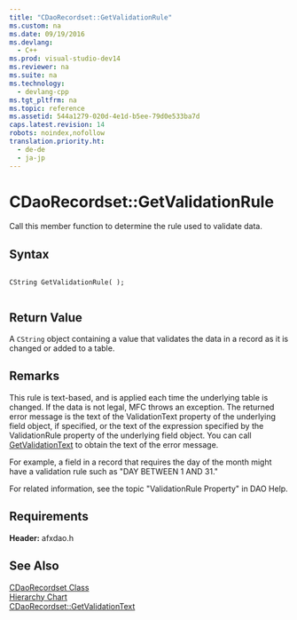 ```yaml
---
title: "CDaoRecordset::GetValidationRule"
ms.custom: na
ms.date: 09/19/2016
ms.devlang: 
  - C++
ms.prod: visual-studio-dev14
ms.reviewer: na
ms.suite: na
ms.technology: 
  - devlang-cpp
ms.tgt_pltfrm: na
ms.topic: reference
ms.assetid: 544a1279-020d-4e1d-b5ee-79d0e533ba7d
caps.latest.revision: 14
robots: noindex,nofollow
translation.priority.ht: 
  - de-de
  - ja-jp
---
```

# CDaoRecordset::GetValidationRule
Call this member function to determine the rule used to validate data.  
  
## Syntax  
  
```  
  
CString GetValidationRule( );  
  
```  
  
## Return Value  
 A `CString` object containing a value that validates the data in a record as it is changed or added to a table.  
  
## Remarks  
 This rule is text-based, and is applied each time the underlying table is changed. If the data is not legal, MFC throws an exception. The returned error message is the text of the ValidationText property of the underlying field object, if specified, or the text of the expression specified by the ValidationRule property of the underlying field object. You can call [GetValidationText](../vs140/CDaoRecordset--GetValidationText.md) to obtain the text of the error message.  
  
 For example, a field in a record that requires the day of the month might have a validation rule such as "DAY BETWEEN 1 AND 31."  
  
 For related information, see the topic "ValidationRule Property" in DAO Help.  
  
## Requirements  
 **Header:** afxdao.h  
  
## See Also  
 [CDaoRecordset Class](../vs140/CDaoRecordset-Class.md)   
 [Hierarchy Chart](../vs140/Hierarchy-Chart.md)   
 [CDaoRecordset::GetValidationText](../vs140/CDaoRecordset--GetValidationText.md)